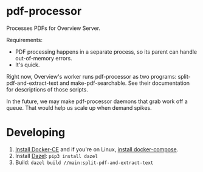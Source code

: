 pdf-processor
=============

Processes PDFs for Overview Server.

Requirements:

* PDF processing happens in a separate process, so its parent can handle
  out-of-memory errors.
* It's quick.

Right now, Overview's worker runs pdf-processor as two programs:
split-pdf-and-extract-text and make-pdf-searchable. See their documentation
for descriptions of those scripts.

In the future, we may make pdf-processor daemons that grab work off a queue.
That would help us scale up when demand spikes.

Developing
==========

1. [Install Docker-CE](https://docs.docker.com/engine/installation/) and
   if you're on Linux, [install docker-compose](https://docs.docker.com/compose/install/#install-compose).
1. Install [Dazel](https://github.com/nadirizr/dazel): `pip3 install dazel`
1. Build: `dazel build //main:split-pdf-and-extract-text`
